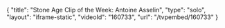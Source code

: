 {
    "title": "Stone Age Clip of the Week: Antoine Asselin",
    "type": "solo",
    "layout": "iframe-static",
    "videoId": "160733",
    "url": "\/tvpembed\/160733"
}